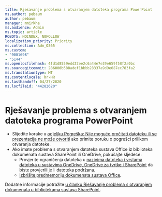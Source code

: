 ```yaml
---
title: Rješavanje problema s otvaranjem datoteka programa PowerPoint
ms.author: pebaum
author: pebaum
manager: mnirkhe
ms.audience: Admin
ms.topic: article
ROBOTS: NOINDEX, NOFOLLOW
localization_priority: Priority
ms.collection: Adm_O365
ms.custom:
- "9001698"
- "5144"
ms.openlocfilehash: 4fd1d8559edd22ee2c6a44e7e39e659f58f2a0bc
ms.sourcegitcommit: 286000b588adef1bbbb28337a9d9e087ec783fa2
ms.translationtype: MT
ms.contentlocale: hr-HR
ms.lasthandoff: 04/27/2020
ms.locfileid: "44282620"
---
```

# <a name="resolve-issues-opening-powerpoint-files"></a>Rješavanje problema s otvaranjem datoteka programa PowerPoint

- Slijedite korake u [odjeljku Pogreška: Nije moguće pročitati datoteku ili se prezentacija ne može otvoriti](https://support.office.com/article/Error-Can-t-read-file-or-Presentation-cannot-be-opened-7f2f31e2-d4dd-4c1f-9e27-ba6fadf92d44) ako primite poruku o pogrešci prilikom otvaranja datoteke.
- Ako imate problema s otvaranjem datoteka sustava Office iz biblioteka dokumenata sustava SharePoint ili OneDrive, pokušajte sljedeće:
    - Provjerite ograničenja datoteka u [nazivima datoteka i vrstama datoteka u sustavima OneDrive, OneDrive za tvrtke i SharePoint](https://support.office.com/article/64883a5d-228e-48f5-b3d2-eb39e07630fa) da biste provjerili je li datoteka podržana.
    - [Izbrišite predmemoriju dokumenata sustava Office](https://support.office.com/article/b1d3765e-d71b-4bb8-99ca-acd22c42995d).

Dodatne informacije potražite [u članku Rješavanje problema s otvaranjem dokumenata u bibliotekama sustava SharePoint](https://support.office.com/article/31329fa1-4ad0-47fc-95d8-bb0c5b12a536).
